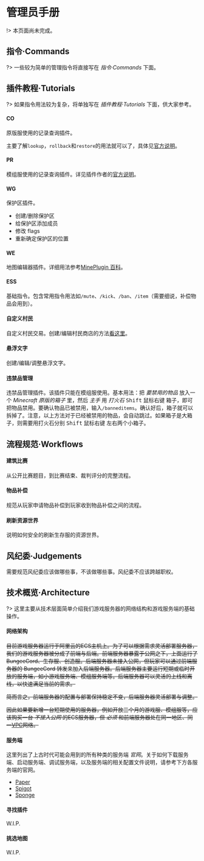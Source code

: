 # 管理员手册

!> 本页面尚未完成。

## 指令·Commands

?> 一些较为简单的管理指令将直接写在 *指令·Commands* 下面。

## 插件教程·Tutorials

?> 如果指令用法较为复杂，将单独写在 *插件教程·Tutorials* 下面，供大家参考。

<!-- tabs:start -->

#### **CO**

原版服使用的记录查询插件。

主要了解`lookup`，`rollback`和`restore`的用法就可以了，具体见[官方说明](http://minerealm.com/community/viewtopic.php?f=32&t=6781)。

#### **PR**

模组服使用的记录查询插件。详见插件作者的[官方说明](https://github.com/prism/Prism)。

#### **WG**

保护区插件。

- 创建/删除保护区
- 给保护区添加成员
- 修改 flags
- 重新确定保护区的位置

#### **WE**

地图编辑器插件。详细用法参考[MinePlugin 百科](http://mineplugin.org/WorldEdit)。

#### **ESS**

基础指令。包含常用指令用法如`/mute`、`/kick`、`/ban`、`/item`（需要细说，补偿物品会用到）。

#### **自定义村民**

自定义村民交易。创建/编辑村民商店的方法[看这里](https://github.com/Shopkeepers/Shopkeepers-Wiki/wiki/Creating-Shops)。

#### **悬浮文字**

创建/编辑/调整悬浮文字。

#### **违禁品管理**

违禁品管理插件。该插件只能在模组服使用。基本用法：把 *要禁用的物品* 放入一个 *Minecraft 原版的箱子* 里，然后 *主手* 用 *打火石* <kbd>Shift</kbd> <kbd>鼠标右键</kbd> 箱子，即可把物品禁用。要确认物品已被禁用，输入`/banneditems`。确认好后，箱子就可以拆掉了。注意，以上方法对于已经被禁用的物品，会自动跳过。如果箱子是大箱子，则需要用打火石分别 <kbd>Shift</kbd> <kbd>鼠标右键</kbd> 左右两个小箱子。

<!-- tabs:end -->

## 流程规范·Workflows

<!-- tabs:start -->

#### **建筑比赛**

从公开比赛题目，到比赛结束、裁判评分的完整流程。

#### **物品补偿**

规范从玩家申请物品补偿到玩家收到物品补偿之间的流程。

#### **刷新资源世界**

说明如何安全的刷新生存服的资源世界。

<!-- tabs:end -->

## 风纪委·Judgements

需要规范风纪委应该做哪些事，不该做哪些事。风纪委不应该跨越职权。

## 技术概览·Architecture

?> 这里主要从技术层面简单介绍我们游戏服务器的网络结构和游戏服务端的基础操作。

<!-- tabs:start -->

#### **网络架构**

~~目前游戏服务器运行于阿里云的ECS主机上。为了可以根据需求灵活部署服务器，我们的游戏服务器被分成了前端与后端。前端服务器暴露于公网之下，上面运行了 BungeeCord、生存服、创造服。后端服务器未接入公网，但玩家可以通过前端服务器的 BungeeCord 转发来加入后端服务器。后端服务器主要运行短期或临时开放的服务端，如小游戏服务端、模组服务端等。后端服务器可以灵活的上线和离线，以快速满足当前的需求。~~

~~简而言之，前端服务器的配置与部署保持稳定不变，后端服务器灵活部署与调整。~~

~~因此如果要新增一台短期使用的服务器，例如开放三个月的游戏服、模组服等，应该购买一台 *不接入公网* 的ECS服务器，但 *必须* 和前端服务器处在同一地区、同一[VPC](https://help.aliyun.com/product/27706.html)网络。~~

#### **服务端**

这里列出了上古时代可能会用到的所有种类的服务端 *官网*。关于如何下载服务端、启动服务端、调试服务端，以及服务端的相关配置文件说明，请参考下方各服务端的官网。

- [Paper](https://paper.readthedocs.io/en/stable/)
- [Spigot](https://www.spigotmc.org/)
- [Sponge](https://www.spongepowered.org/)

#### **寻找插件**

W.I.P.

#### **挑选地图**

W.I.P.

<!-- tabs:end -->
